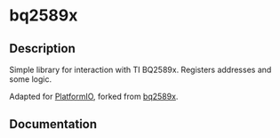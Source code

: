 # bq2589x


## Description

Simple library for interaction with TI BQ2589x.  Registers addresses and some
logic.

Adapted for [PlatformIO](https://platformio.org/), forked from [bq2589x](https://github.com/spencer1979/bq2589x).

## Documentation

